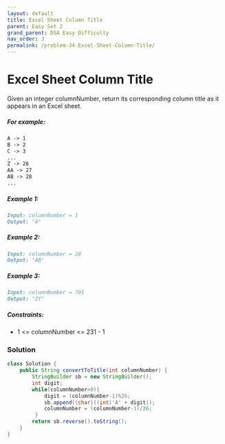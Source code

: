 ```yaml
---
layout: default
title: Excel Sheet Column Title
parent: Easy Set 2
grand_parent: DSA Easy Difficulty
nav_order: 3
permalink: /problem-34-Excel-Sheet-Column-Title/
---
```

# Excel Sheet Column Title

Given an integer columnNumber, return its corresponding column title as it appears in an Excel sheet.

##### For example:
```markdown
A -> 1
B -> 2
C -> 3
...
Z -> 26
AA -> 27
AB -> 28
...
```
##### Example 1:
```markdown
Input: columnNumber = 1
Output: "A"
```

##### Example 2:
```markdown
Input: columnNumber = 28
Output: "AB"
```
##### Example 3:
```markdown
Input: columnNumber = 701
Output: "ZY"
```
##### Constraints:
* 1 <= columnNumber <= 231 - 1

### Solution
```java
class Solution {
    public String convertToTitle(int columnNumber) {
        StringBuilder sb = new StringBuilder();
        int digit;
        while(columnNumber>0){
            digit = (columnNumber-1)%26;
            sb.append((char)((int)'A' + digit));
            columnNumber = (columnNumber-1)/26;
         }
        return sb.reverse().toString();
    }
}
```